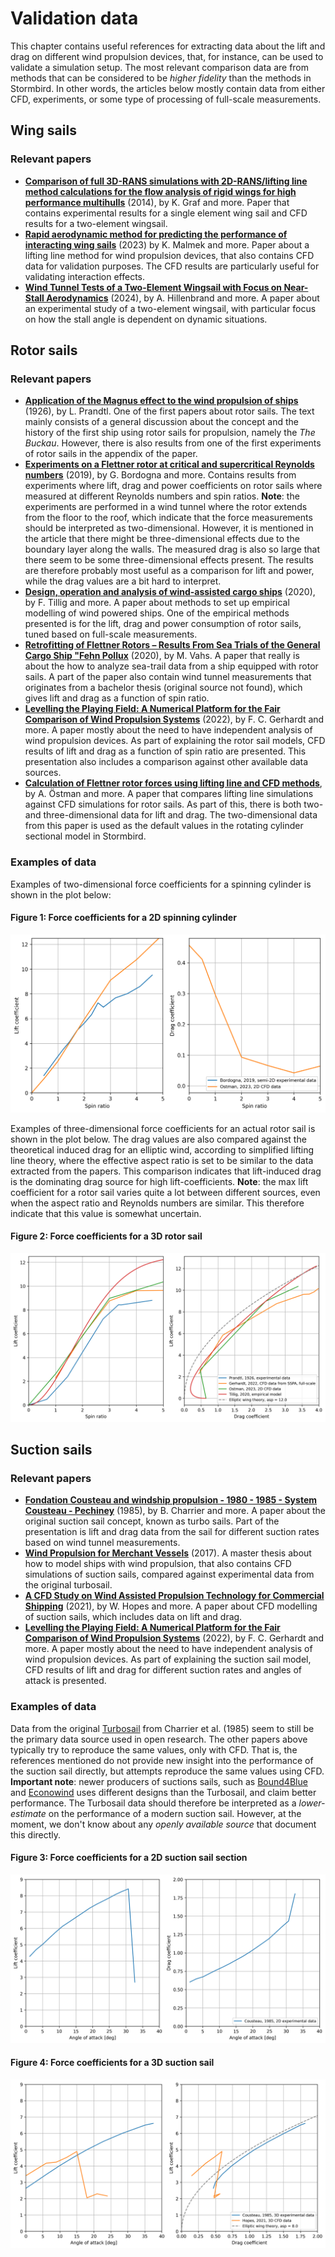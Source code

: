 # Validation data

This chapter contains useful references for extracting data about the lift and drag on different wind propulsion devices, that, for instance, can be used to validate a simulation setup. The most relevant comparison data are from methods that can be considered to be *higher fidelity* than the methods in Stormbird. In other words, the articles below mostly contain data from either CFD, experiments, or some type of processing of full-scale measurements.

## Wing sails
### Relevant papers
- **[Comparison of full 3D-RANS simulations with 2D-RANS/lifting line method calculations for the flow analysis of rigid wings for high performance multihulls](https://www.sciencedirect.com/science/article/pii/S0029801814002637?via%3Dihub)** (2014), by K. Graf and more. Paper that contains experimental results for a single element wing sail and CFD results for a two-element wingsail.
- **[Rapid aerodynamic method for predicting the performance of interacting wing sails](https://www.sciencedirect.com/science/article/pii/S0029801823029803?via%3Dihub)** (2023) by K. Malmek and more. Paper about a lifting line method for wind propulsion devices, that also contains CFD data for validation purposes. The CFD results are particularly useful for validating interaction effects.
- **[Wind Tunnel Tests of a Two-Element Wingsail with Focus on Near-Stall Aerodynamics](https://onepetro.org/JST/article/9/01/110/569569/Wind-Tunnel-Tests-of-a-Two-Element-Wingsail-with)** (2024), by A. Hillenbrand and more. A paper about an experimental study of a two-element wingsail, with particular focus on how the stall angle is dependent on dynamic situations.

## Rotor sails
### Relevant papers
- **[Application of the Magnus effect to the wind propulsion of ships](https://ntrs.nasa.gov/citations/19930090695)** (1926), by L. Prandtl. One of the first papers about rotor sails. The text mainly consists of a general discussion about the concept and the history of the first ship using rotor sails for propulsion, namely the *The Buckau*. However, there is also results from one of the first experiments of rotor sails in the appendix of the paper. 
- **[Experiments on a Flettner rotor at critical and supercritical Reynolds numbers](https://www.sciencedirect.com/science/article/pii/S0167610518307396)** (2019), by G. Bordogna and more. Contains results from experiments where lift, drag and power coefficients on rotor sails where measured at different Reynolds numbers and spin ratios. **Note**: the experiments are performed in a wind tunnel where the rotor extends from the floor to the roof, which indicate that the force measurements should be interpreted as two-dimensional. However, it is mentioned in the article that there might be three-dimensional effects due to the boundary layer along the walls. The measured drag is also so large that there seem to be some three-dimensional effects present. The results are therefore probably most useful as a comparison for lift and power, while the drag values are a bit hard to interpret. 
- **[Design, operation and analysis of wind-assisted cargo ships](https://www.sciencedirect.com/science/article/pii/S0029801820306077)** (2020), by F. Tillig and more. A paper about methods to set up empirical modelling of wind powered ships. One of the empirical methods presented is for the lift, drag and power consumption of rotor sails, tuned based on full-scale measurements.
- **[Retrofitting of Flettner Rotors – Results From Sea Trials of the General Cargo Ship "Fehn Pollux](https://www.intmaritimeengineering.org/index.php/ijme/article/view/1146/356)** (2020), by M. Vahs. A paper that really is about the how to analyze sea-trail data from a ship equipped with rotor sails. A part of the paper also contain wind tunnel measurements that originates from a bachelor thesis (original source not found), which gives lift and drag as a function of spin ratio.
- **[Levelling the Playing Field: A Numerical Platform for the Fair Comparison of Wind Propulsion Systems](http://data.hiper-conf.info/Hiper2022_Cortona.pdf)** (2022), by F. C. Gerhardt and more. A paper mostly about the need to have independent analysis of wind propulsion devices. As part of explaining the rotor sail models, CFD results of lift and drag as a function of spin ratio are presented. This presentation also includes a comparison against other available data sources.
- **[Calculation of Flettner rotor forces using lifting line and CFD methods](https://blueoasis.pt/wp-content/uploads/2023/10/Nutts2023_proceedings_v4.pdf)**, by A. Östman and more. A paper that compares lifting line simulations against CFD simulations for rotor sails. As part of this, there is both two- and three-dimensional data for lift and drag. The two-dimensional data from this paper is used as the default values in the rotating cylinder sectional model in Stormbird.

### Examples of data

Examples of two-dimensional force coefficients for a spinning cylinder is shown in the plot below:

#### Figure 1: Force coefficients for a 2D spinning cylinder
![Rotor sail 2D data](figures/rotor_sail_forces_2d.png)

Examples of three-dimensional force coefficients for an actual rotor sail is shown in the plot below. The drag values are also compared against the theoretical induced drag for an elliptic wind, according to simplified lifting line theory, where the effective aspect ratio is set to be similar to the data extracted from the papers. This comparison indicates that lift-induced drag is the dominating drag source for high lift-coefficients. **Note**: the max lift coefficient for a rotor sail varies quite a lot between different sources, even when the aspect ratio and Reynolds numbers are similar. This therefore indicate that this value is somewhat uncertain. 

#### Figure 2: Force coefficients for a 3D rotor sail
![Rotor sail 3D data](figures/rotor_sail_forces_3d.png)

## Suction sails
### Relevant papers
- **[Fondation Cousteau and windship propulsion - 1980 - 1985 - System Cousteau - Pechiney](https://www.jmwe.org/uploads/1/0/6/4/106473271/aa_suction_sails_turbosail_ventifoil_cousteau_report.pdf)** (1985), by B. Charrier and more. A paper about the original suction sail concept, known as turbo sails. Part of the presentation is lift and drag data from the sail for different suction rates based on wind tunnel measurements.
- **[Wind Propulsion for Merchant Vessels](https://repository.tudelft.nl/record/uuid:a681c8e6-552e-45a1-8657-893123a8e06b)** (2017). A master thesis about how to model ships with wind propulsion, that also contains CFD simulations of suction sails, compared against experimental data from the original turbosail.
- **[A CFD Study on Wind Assisted Propulsion Technology for Commercial Shipping](https://www.researchgate.net/publication/355675684_A_CFD_Study_on_Wind_Assisted_Propulsion_Technology_for_Commercial_Shipping)** (2021), by W. Hopes and more. A paper about CFD modelling of suction sails, which includes data on lift and drag.
- **[Levelling the Playing Field: A Numerical Platform for the Fair Comparison of Wind Propulsion Systems](http://data.hiper-conf.info/Hiper2022_Cortona.pdf)** (2022), by F. C. Gerhardt and more. A paper mostly about the need to have independent analysis of wind propulsion devices. As part of explaining the suction sail model, CFD results of lift and drag for different suction rates and angles of attack is presented.

### Examples of data

Data from the original [Turbosail](https://en.wikipedia.org/wiki/Turbosail) from Charrier et al. (1985) seem to still be the primary data source used in open research. The other papers above typically try to reproduce the same values, only with CFD. That is, the references mentioned do not provide new insight into the performance of the suction sail directly, but attempts reproduce the same values using CFD.  **Important note**: newer producers of suctions sails, such as [Bound4Blue](https://bound4blue.com/) and [Econowind](https://econowind.nl/) uses different designs than the Turbosail, and claim better performance. The Turbosail data should therefore be interpreted as a *lower-estimate* on the performance of a modern suction sail. However, at the moment, we don't know about any *openly available source* that document this directly. 

#### Figure 3: Force coefficients for a 2D suction sail section
![Suction sail 2D data](figures/suction_sail_forces_2d.png)

#### Figure 4: Force coefficients for a 3D suction sail
![Suction sail 3D data](figures/suction_sail_forces_3d.png)


